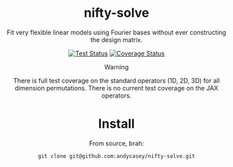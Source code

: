 <div align="Center">

# nifty-solve

Fit very flexible linear models using Fourier bases without ever constructing the design matrix.

[![Test Status](https://github.com/andycasey/nifty-solve/actions/workflows/ci.yml/badge.svg)](https://github.com/andycasey/nifty-solve/actions/workflows/ci.yml)
[![Coverage Status](https://coveralls.io/repos/github/andycasey/nifty-solve/badge.svg?branch=main&service=github)](https://coveralls.io/github/andycasey/nifty-solve?branch=main)

> [!WARNING]  
> There is full test coverage on the standard operators (1D, 2D, 3D) for all dimension permutations. There is no current test coverage on the JAX operators.

# Install

From source, brah:

```
git clone git@github.com:andycasey/nifty-solve.git
```

</div>
